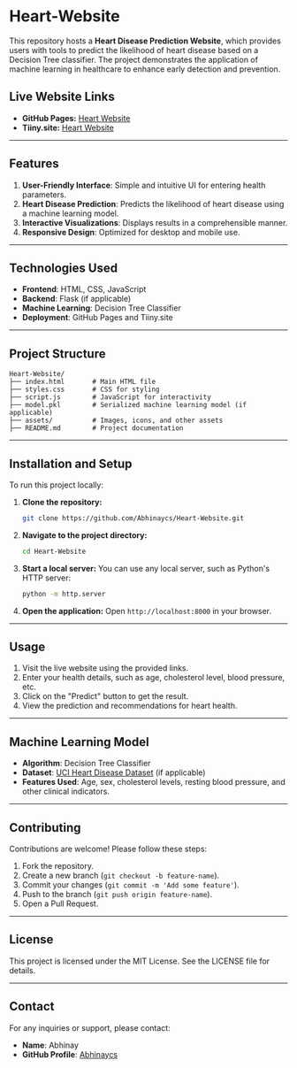 # Heart-Website

This repository hosts a **Heart Disease Prediction Website**, which provides users with tools to predict the likelihood of heart disease based on a Decision Tree classifier. The project demonstrates the application of machine learning in healthcare to enhance early detection and prevention.

## Live Website Links
- **GitHub Pages:** [Heart Website](https://abhinaycs.github.io/Heart-Website/)
- **Tiiny.site:** [Heart Website](https://heart-website.tiiny.site/)

---

## Features
1. **User-Friendly Interface**: Simple and intuitive UI for entering health parameters.
2. **Heart Disease Prediction**: Predicts the likelihood of heart disease using a machine learning model.
3. **Interactive Visualizations**: Displays results in a comprehensible manner.
4. **Responsive Design**: Optimized for desktop and mobile use.

---

## Technologies Used
- **Frontend**: HTML, CSS, JavaScript
- **Backend**: Flask (if applicable)
- **Machine Learning**: Decision Tree Classifier
- **Deployment**: GitHub Pages and Tiiny.site

---

## Project Structure
```
Heart-Website/
├── index.html       # Main HTML file
├── styles.css       # CSS for styling
├── script.js        # JavaScript for interactivity
├── model.pkl        # Serialized machine learning model (if applicable)
├── assets/          # Images, icons, and other assets
├── README.md        # Project documentation
```

---

## Installation and Setup
To run this project locally:

1. **Clone the repository:**
   ```bash
   git clone https://github.com/Abhinaycs/Heart-Website.git
   ```

2. **Navigate to the project directory:**
   ```bash
   cd Heart-Website
   ```

3. **Start a local server:**
   You can use any local server, such as Python's HTTP server:
   ```bash
   python -m http.server
   ```

4. **Open the application:**
   Open `http://localhost:8000` in your browser.

---

## Usage
1. Visit the live website using the provided links.
2. Enter your health details, such as age, cholesterol level, blood pressure, etc.
3. Click on the "Predict" button to get the result.
4. View the prediction and recommendations for heart health.

---

## Machine Learning Model
- **Algorithm**: Decision Tree Classifier
- **Dataset**: [UCI Heart Disease Dataset](https://archive.ics.uci.edu/ml/datasets/heart+Disease) (if applicable)
- **Features Used**: Age, sex, cholesterol levels, resting blood pressure, and other clinical indicators.

---

## Contributing
Contributions are welcome! Please follow these steps:
1. Fork the repository.
2. Create a new branch (`git checkout -b feature-name`).
3. Commit your changes (`git commit -m 'Add some feature'`).
4. Push to the branch (`git push origin feature-name`).
5. Open a Pull Request.

---

## License
This project is licensed under the MIT License. See the LICENSE file for details.

---

## Contact
For any inquiries or support, please contact:
- **Name**: Abhinay
- **GitHub Profile**: [Abhinaycs](https://github.com/Abhinaycs)
